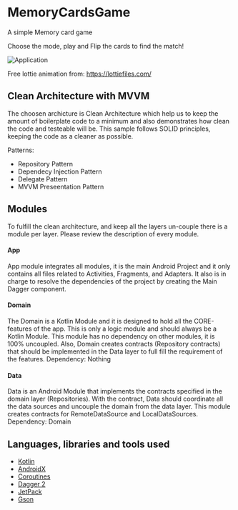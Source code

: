 # MemoryCardsGame
A simple Memory card game

Choose the mode, play and Flip the cards to find the match! 

![Application](https://raw.githubusercontent.com/ingjuanocampo/MemoryCardsGame/master/gif_test.gif)


Free lottie animation from: https://lottiefiles.com/ 

## Clean Architecture with MVVM 

The choosen archicture is Clean Architecture which help us to keep the amount of boilerplate code to a minimum and also demonstrates how clean the code and testeable will be. This sample follows SOLID principles, keeping the code as a cleaner as possible. 

Patterns: 
- Repository Pattern 
- Dependecy Injection Pattern 
- Delegate Pattern 
- MVVM Preseentation Pattern 

## Modules

To fulfill the clean architecture, and keep all the layers un-couple there is a module per layer. Please review the description of every module.

#### App 
App module integrates all modules, it is the main Android Project and it only contains all files related to Activities, Fragments, and Adapters. It also is in charge to resolve the dependencies of the project by creating the Main Dagger component.

#### Domain 
The Domain is a Kotlin Module and it is designed to hold all the CORE-features of the app. This is only a logic module and should always be a Kotlin Module. This module has no dependency on other modules, it is 100% uncoupled. Also, Domain creates contracts (Repository contracts) that should be implemented in the Data layer to full fill the requirement of the features. 
Dependency: Nothing 

#### Data 
Data is an Android Module that implements the contracts specified in the domain layer (Repositories). With the contract, Data should coordinate all the data sources and uncouple the domain from the data layer. This module creates contracts for RemoteDataSource and LocalDataSources. 
Dependency: Domain 

## Languages, libraries and tools used

* [Kotlin](https://kotlinlang.org/)
* [AndroidX](https://developer.android.com/jetpack/androidx)
* [Coroutines](https://kotlinlang.org/docs/reference/coroutines-overview.html)
* [Dagger 2](https://github.com/google/dagger)
* [JetPack](https://developer.android.com/topic/libraries/architecture)
* [Gson](https://github.com/google/gson)
